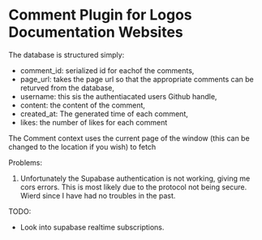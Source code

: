 # Comment Plugin for Logos Documentation Websites



The database is structured simply:
- comment_id: serialized id for eachof the comments,
- page_url: takes the page url so that the appropriate comments can be returved from the database,
- username: this sis the authentiacated users Github handle,
- content: the content of the comment,
- created_at: The generated time of each comment,
- likes: the number of likes for each comment

The Comment context uses the current page of the window (this can be changed to the location if you wish) to fetch

Problems:
1. Unfortunately the Supabase authentication is not working, giving me cors errors. This is most likely due to the protocol not being secure. Wierd since I have had no troubles in the past.

TODO:
- Look into supabase realtime subscriptions.